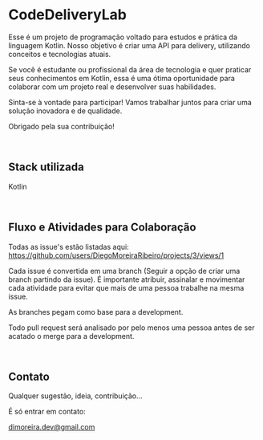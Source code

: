 # CodeDeliveryLab
Esse é um projeto de programação voltado para estudos e prática da linguagem Kotlin. Nosso objetivo é criar uma API para delivery, utilizando conceitos e tecnologias atuais.

Se você é estudante ou profissional da área de tecnologia e quer praticar seus conhecimentos em Kotlin, essa é uma ótima oportunidade para colaborar com um projeto real e desenvolver suas habilidades.

Sinta-se à vontade para participar! Vamos trabalhar juntos para criar uma solução inovadora e de qualidade.

Obrigado pela sua contribuição!

<br>

## Stack utilizada
Kotlin

<br>
 
## Fluxo e Atividades para Colaboração

Todas as issue's estão listadas aqui: https://github.com/users/DiegoMoreiraRibeiro/projects/3/views/1

Cada issue é convertida em uma branch (Seguir a opção de criar uma branch partindo da issue). É importante atribuir, assinalar e movimentar cada atividade para evitar que mais de uma pessoa trabalhe na mesma issue.

As branches pegam como base para a development. 

Todo pull request será analisado por pelo menos uma pessoa antes de ser acatado o merge para a development.


<br>
 
## Contato
Qualquer sugestão, ideia, contribuição...

É só entrar em contato: 

dimoreira.dev@gmail.com
